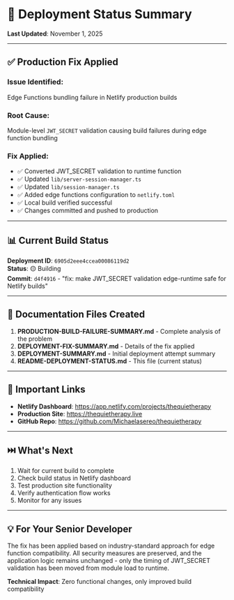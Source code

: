 # 🚀 Deployment Status Summary

**Last Updated**: November 1, 2025

---

## ✅ **Production Fix Applied**

### **Issue Identified**: 
Edge Functions bundling failure in Netlify production builds

### **Root Cause**: 
Module-level `JWT_SECRET` validation causing build failures during edge function bundling

### **Fix Applied**:
- ✅ Converted JWT_SECRET validation to runtime function
- ✅ Updated `lib/server-session-manager.ts`
- ✅ Updated `lib/session-manager.ts`
- ✅ Added edge functions configuration to `netlify.toml`
- ✅ Local build verified successful
- ✅ Changes committed and pushed to production

---

## 📊 **Current Build Status**

**Deployment ID**: `6905d2eee4ccea00086119d2`  
**Status**: 🟡 Building  
**Commit**: `d4f4916` - "fix: make JWT_SECRET validation edge-runtime safe for Netlify builds"

---

## 📁 **Documentation Files Created**

1. **PRODUCTION-BUILD-FAILURE-SUMMARY.md** - Complete analysis of the problem
2. **DEPLOYMENT-FIX-SUMMARY.md** - Details of the fix applied
3. **DEPLOYMENT-SUMMARY.md** - Initial deployment attempt summary
4. **README-DEPLOYMENT-STATUS.md** - This file (current status)

---

## 🔗 **Important Links**

- **Netlify Dashboard**: https://app.netlify.com/projects/thequietherapy
- **Production Site**: https://thequietherapy.live
- **GitHub Repo**: https://github.com/Michaelasereo/thequietherapy

---

## ⏭️ **What's Next**

1. Wait for current build to complete
2. Check build status in Netlify dashboard
3. Test production site functionality
4. Verify authentication flow works
5. Monitor for any issues

---

## 💡 **For Your Senior Developer**

The fix has been applied based on industry-standard approach for edge function compatibility. All security measures are preserved, and the application logic remains unchanged - only the timing of JWT_SECRET validation has been moved from module load to runtime.

**Technical Impact**: Zero functional changes, only improved build compatibility

